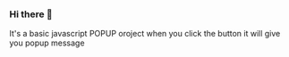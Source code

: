 ### Hi there 👋

It's a basic javascript POPUP oroject when you click the button it will give you popup message
